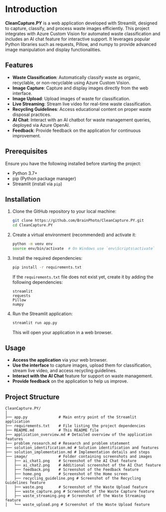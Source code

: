 # Introduction

**CleanCapture.PY** is a web application developed with Streamlit, designed to capture, classify, and process waste images efficiently. This project integrates with Azure Custom Vision for automated waste classification and includes an AI chat feature for interactive support. It leverages popular Python libraries such as requests, Pillow, and numpy to provide advanced image manipulation and display functionalities.

## Features

- **Waste Classification**: Automatically classify waste as organic, recyclable, or non-recyclable using Azure Custom Vision.
- **Image Capture**: Capture and display images directly from the web interface.
- **Image Upload**: Upload images of waste for classification.
- **Live Streaming**: Stream live video for real-time waste classification.
- **Recycling Guidelines**: Access educational content on proper waste disposal practices.
- **AI Chat**: Interact with an AI chatbot for waste management queries, deployed via Azure OpenAI.
- **Feedback**: Provide feedback on the application for continuous improvement.

## Prerequisites

Ensure you have the following installed before starting the project:

- Python 3.7+
- pip (Python package manager)
- Streamlit (install via `pip`)

## Installation

1. Clone the GitHub repository to your local machine:
    ```bash
    git clone https://github.com/BrainPhoto/CleanCapture.PY.git
    cd CleanCapture.PY
    ```

2. Create a virtual environment (recommended) and activate it:
    ```bash
    python -m venv env
    source env/bin/activate  # On Windows use `env\Scripts\activate`
    ```

3. Install the required dependencies:
    ```bash
    pip install -r requirements.txt
    ```

    If the `requirements.txt` file does not exist yet, create it by adding the following dependencies:
    ```
    streamlit
    requests
    Pillow
    numpy
    ```

4. Run the Streamlit application:
    ```bash
    streamlit run app.py
    ```

    This will open your application in a web browser.

## Usage

- **Access the application** via your web browser.
- **Use the interface** to capture images, upload them for classification, stream live video, and access recycling guidelines.
- **Interact with the AI Chat** feature for support on waste management.
- **Provide feedback** on the application to help us improve.

## Project Structure

```
CleanCapture.PY/
│
├── app.py              # Main entry point of the Streamlit application
├── requirements.txt    # File listing the project dependencies
├── README.md           # This README file
├── application_overview.md # Detailed overview of the application features
├── problem_research.md # Research and problem statement
├── solution_identification.md # Solution identification and features
├── solution_implementation.md # Implementation details and steps
├── image/              # Folder containing screenshots and images
│   ├── ai_chat1.png    # Screenshot of the AI Chat feature
│   ├── ai_chat2.png    # Additional screenshot of the AI Chat feature
│   ├── feedback.png    # Screenshot of the Feedback feature
│   ├── home.png        # Screenshot of the Home screen
│   ├── recycling_guideline.png # Screenshot of the Recycling Guidelines feature
│   ├── waste.png       # Screenshot of the Waste Upload feature
│   ├── waste_capture.png # Screenshot of the Waste Capture feature
│   ├── waste_streaming.png # Screenshot of the Waste Streaming feature
│   └── waste_upload.png # Screenshot of the Waste Upload feature

```

